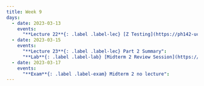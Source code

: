```yaml
---
title: Week 9
days:
  - date: 2023-03-13
    events:
      "**Lecture 22**{: .label .label-lec} [Z Testing](https://ph142-ucb.github.io/sp23/src/l22-ztot.pdf)":
  - date: 2023-03-15
    events:
      "**Lecture 23**{: .label .label-lec} Part 2 Summary":
      "**Lab**{: .label .label-lab} [Midterm 2 Review Session](https://docs.google.com/presentation/d/1UEWjzBJoH6BbSfLzorLYwplj1BR5RCRkP9urdGp574g/edit?usp=sharing)":
  - date: 2023-03-17
    events:
      "**Exam**{: .label .label-exam} Midterm 2 no lecture":
---
```

